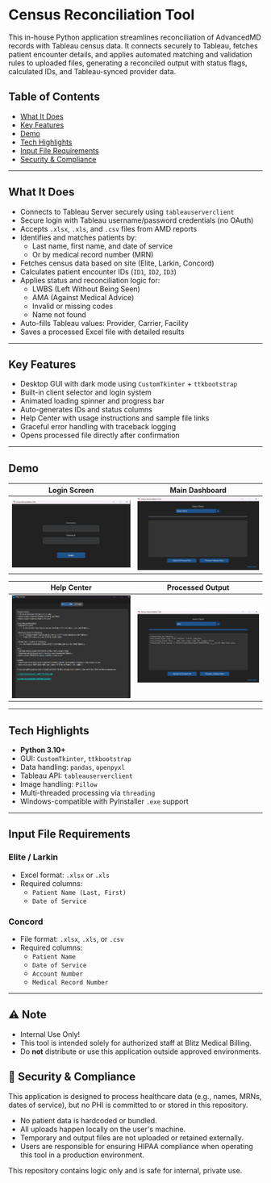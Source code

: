 # Census Reconciliation Tool

This in-house Python application streamlines reconciliation of AdvancedMD records with Tableau census data. It connects securely to Tableau, fetches patient encounter details, and applies automated matching and validation rules to uploaded files, generating a reconciled output with status flags, calculated IDs, and Tableau-synced provider data.

## Table of Contents
- [What It Does](#what-it-does)
- [Key Features](#key-features)
- [Demo](#demo)
- [Tech Highlights](#tech-highlights)
- [Input File Requirements](#input-file-requirements)
- [Security & Compliance](#security--compliance)


---

## What It Does

- Connects to Tableau Server securely using `tableauserverclient`
- Secure login with Tableau username/password credentials (no OAuth)
- Accepts `.xlsx`, `.xls`, and `.csv` files from AMD reports
- Identifies and matches patients by:
  - Last name, first name, and date of service
  - Or by medical record number (MRN)
- Fetches census data based on site (Elite, Larkin, Concord)
- Calculates patient encounter IDs (`ID1`, `ID2`, `ID3`)
- Applies status and reconciliation logic for:
  - LWBS (Left Without Being Seen)
  - AMA (Against Medical Advice)
  - Invalid or missing codes
  - Name not found
- Auto-fills Tableau values: Provider, Carrier, Facility
- Saves a processed Excel file with detailed results

---

## Key Features

- Desktop GUI with dark mode using `CustomTkinter` + `ttkbootstrap`
- Built-in client selector and login system
- Animated loading spinner and progress bar
- Auto-generates IDs and status columns
- Help Center with usage instructions and sample file links
- Graceful error handling with traceback logging
- Opens processed file directly after confirmation

---

## Demo

| **Login Screen**                                  | **Main Dashboard**                               |
|:-------------------------------------------------:|:------------------------------------------------:|
| <img src="screenshots/login.png" alt="Login" width="300"> | <img src="screenshots/main_screen.png" alt="Main" width="300"> |

| **Help Center**                                   | **Processed Output**                             |
|:-------------------------------------------------:|:------------------------------------------------:|
| <img src="screenshots/help.png" alt="Help" width="300">  | <img src="screenshots/output.png" alt="Output" width="300"> |


---

## Tech Highlights

- **Python 3.10+**
- GUI: `CustomTkinter`, `ttkbootstrap`
- Data handling: `pandas`, `openpyxl`
- Tableau API: `tableauserverclient`
- Image handling: `Pillow`
- Multi-threaded processing via `threading`
- Windows-compatible with PyInstaller `.exe` support

---

## Input File Requirements

### Elite / Larkin
- Excel format: `.xlsx` or `.xls`
- Required columns:
  - `Patient Name (Last, First)`
  - `Date of Service`

### Concord
- File format: `.xlsx`, `.xls`, or `.csv`
- Required columns:
  - `Patient Name`
  - `Date of Service`
  - `Account Number`
  - `Medical Record Number`

---

## ⚠️ Note
- Internal Use Only!
- This tool is intended solely for authorized staff at Blitz Medical Billing. 
- Do **not** distribute or use this application outside approved environments.

## 🔐 Security & Compliance

This application is designed to process healthcare data (e.g., names, MRNs, dates of service), but no PHI is committed to or stored in this repository.

- No patient data is hardcoded or bundled.
- All uploads happen locally on the user's machine.
- Temporary and output files are not uploaded or retained externally.
- Users are responsible for ensuring HIPAA compliance when operating this tool in a production environment.

This repository contains logic only and is safe for internal, private use.
